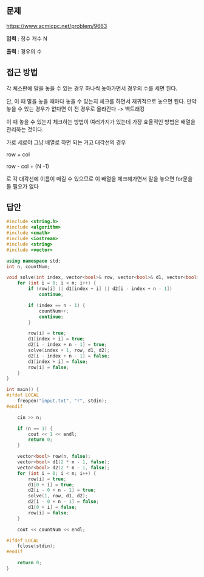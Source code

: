 
## 문제
https://www.acmicpc.net/problem/9663

**입력** : 정수 개수 N

**출력** : 경우의 수

## 접근 방법
각 체스판에 말을 놓을 수 있는 경우 하나씩 놓아가면서 경우의 수를 세면 된다.

단, 이 때 말을 놓을 때마다 놓을 수 있는지 체크를 하면서 재귀적으로 놓으면 된다. 만약 놓을 수 있는 경우가 없다면 이 전 경우로 올라간다 -> 백트래킹

이 때 놓을 수 있는지 체크하는 방법이 여러가지가 있는데 가장 효율적인 방법은 배열을 관리하는 것이다.

가로 세로야 그냥 배열로 하면 되는 거고 대각선의 경우

row + col

row - col + (N -1)

로 각 대각선에 이름이 매길 수 있으므로 이 배열을 체크해가면서 말을 놓으면 for문을 돌 필요가 없다

## 답안
```c++
#include <string.h>
#include <algorithm>
#include <cmath>
#include <iostream>
#include <string>
#include <vector>

using namespace std;
int n, countNum;

void solve(int index, vector<bool>& row, vector<bool>& d1, vector<bool>& d2) {
    for (int i = 0; i < n; i++) {
        if (row[i] || d1[index + i] || d2[i - index + n - 1])
            continue;

        if (index == n - 1) {
            countNum++;
            continue;
        }

        row[i] = true;
        d1[index + i] = true;
        d2[i - index + n - 1] = true;
        solve(index + 1, row, d1, d2);
        d2[i - index + n - 1] = false;
        d1[index + i] = false;
        row[i] = false;
    }
}

int main() {
#ifdef LOCAL
    freopen("input.txt", "r", stdin);
#endif

    cin >> n;

    if (n == 1) {
        cout << 1 << endl;
        return 0;
    }

    vector<bool> row(n, false);
    vector<bool> d1(2 * n - 1, false);
    vector<bool> d2(2 * n - 1, false);
    for (int i = 0; i < n; i++) {
        row[i] = true;
        d1[0 + i] = true;
        d2[i - 0 + n - 1] = true;
        solve(1, row, d1, d2);
        d2[i - 0 + n - 1] = false;
        d1[0 + i] = false;
        row[i] = false;
    }

    cout << countNum << endl;

#ifdef LOCAL
    fclose(stdin);
#endif

    return 0;
}
```
